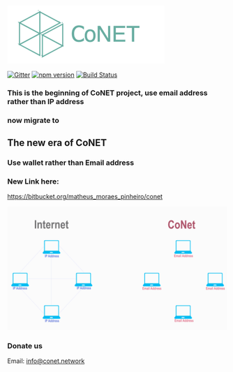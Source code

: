 ![http protocol](/resources/CoNET_icon.png?raw=true)

[![Gitter](https://img.shields.io/badge/chat-on%20gitter-blue.svg)](https://gitter.im/QTGate/Lobby)
[![npm version](https://badge.fury.io/js/conet.svg)](https://badge.fury.io/js/conet)
[![Build Status](https://travis-ci.org/QTGate/CoNET.svg?branch=master)](https://travis-ci.org/QTGate/CoNET)

### This is the beginning of CoNET project, use email address rather than IP address
### now migrate to
## The new era of CoNET
### Use wallet rather than Email address

### New Link here:
https://bitbucket.org/matheus_moraes_pinheiro/conet

![http protocol](/resources/CoNet1.gif?raw=true)




### Donate us
Email: info@conet.network
